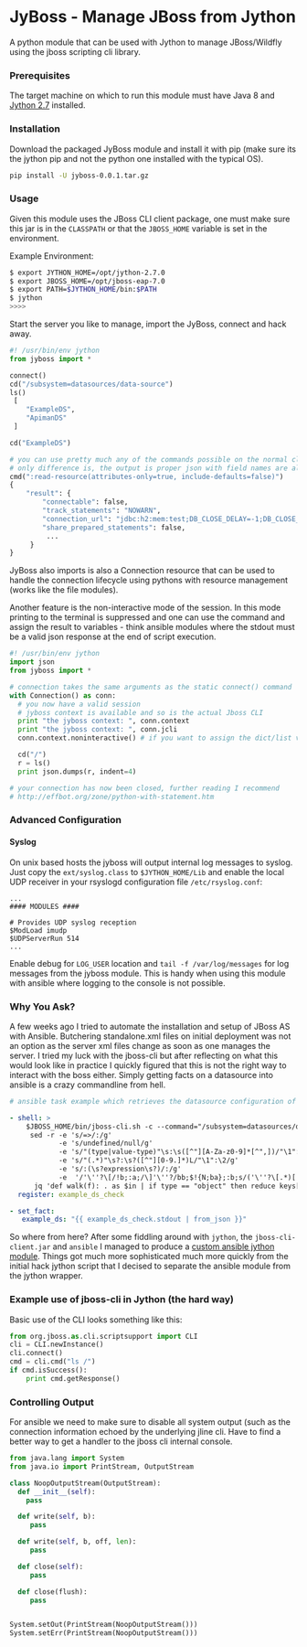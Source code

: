 # JyBoss - Manage JBoss from Jython

A python module that can be used with Jython to manage JBoss/Wildfly using the jboss scripting cli library.    

### Prerequisites

The target machine on which to run this module must have Java 8 and [Jython 2.7](http://www.jython.org/downloads.html) installed.

### Installation

Download the packaged JyBoss module and install it with pip (make sure its the jython pip and not the python one installed with the typical OS).

```sh
pip install -U jyboss-0.0.1.tar.gz
```

### Usage

Given this module uses the JBoss CLI client package, one must make sure this jar is in the `CLASSPATH` or that the `JBOSS_HOME` variable is set in the environment.

Example Environment:

```sh
$ export JYTHON_HOME=/opt/jython-2.7.0
$ export JBOSS_HOME=/opt/jboss-eap-7.0
$ export PATH=$JYTHON_HOME/bin:$PATH
$ jython
>>>>
```

Start the server you like to manage, import the JyBoss, connect and hack away.


```py
#! /usr/bin/env jython
from jyboss import *

connect()
cd("/subsystem=datasources/data-source")
ls()
 [
    "ExampleDS",
    "ApimanDS"
 ]

cd("ExampleDS")

# you can use pretty much any of the commands possible on the normal cli
# only difference is, the output is proper json with field names are also valid in YAML 
cmd(":read-resource(attributes-only=true, include-defaults=false)")
{
    "result": {
        "connectable": false,
        "track_statements": "NOWARN",
        "connection_url": "jdbc:h2:mem:test;DB_CLOSE_DELAY=-1;DB_CLOSE_ON_EXIT=FALSE",
        "share_prepared_statements": false,
         ...
     }
}

```

JyBoss also imports is also a Connection resource that can be used to handle the connection lifecycle using pythons with resource management (works like the file modules).

Another feature is the non-interactive mode of the session. In this mode printing to the terminal is suppressed and one can use the command and assign the result to variables - think ansible modules where the stdout must be a valid json response at the end of script execution. 

```py
#! /usr/bin/env jython
import json
from jyboss import *

# connection takes the same arguments as the static connect() command 
with Connection() as conn:  
  # you now have a valid session
  # jyboss context is available and so is the actual Jboss CLI
  print "the jyboss context: ", conn.context
  print "the jyboss context: ", conn.jcli
  conn.context.noninteractive() # if you want to assign the dict/list values of the commands to variables

  cd("/")
  r = ls()
  print json.dumps(r, indent=4)

# your connection has now been closed, further reading I recommend
# http://effbot.org/zone/python-with-statement.htm
```
### Advanced Configuration

#### Syslog

On unix based hosts the jyboss will output internal log messages to syslog. Just copy the `ext/syslog.class` to `$JYTHON_HOME/Lib` and enable the local UDP receiver in your rsyslogd configuration file `/etc/rsyslog.conf`:

```properties
...
#### MODULES ####

# Provides UDP syslog reception
$ModLoad imudp
$UDPServerRun 514
...
```

Enable debug for `LOG_USER` location and `tail -f /var/log/messages` for log messages from the jyboss module. This is handy when using this module with ansible where logging to the console is not possible.


### Why You Ask?

A few weeks ago I tried to automate the installation and setup of JBoss AS with Ansible. Butchering standalone.xml files on initial deployment was not an option as the server xml files change as soon as one manages the server. I tried my luck with the jboss-cli but after reflecting on what this would look like in practice I quickly figured that this is not the right way to interact with the boss either. Simply getting facts on a datasource into ansible is a crazy commandline from hell.  

```yaml
# ansible task example which retrieves the datasource configuration of ExampleDS and makes the details available as facts.

- shell: >
    $JBOSS_HOME/bin/jboss-cli.sh -c --command="/subsystem=datasources/data-source=ExampleDS:read-resource(include-defaults=false, include-runtime=true, recursive=true)" | \
     sed -r -e 's/=>/:/g'
            -e 's/undefined/null/g'
            -e 's/"(type|value-type)"\s:\s([^"][A-Za-z0-9]*[^",])/"\1":"\2"/g'
            -e 's/"(.*)"\s?:\s?([^"][0-9.]*)L/"\1":\2/g'
            -e 's/:(\s?expression\s?)/:/g'
            -e  '/'\''?\[/!b;:a;/\]'\''?/bb;$!{N;ba};:b;s/('\''?\[.*)[ \t\n]+(.*\]'\''?)/\1\2/;tb' |
      jq 'def walk(f): . as $in | if type == "object" then reduce keys[] as $key ( {}; . + { ($key):  ($in[$key] | walk(f)) } ) | f elif type == "array" then map( walk(f) ) | f else f end; walk( if type == "object" then with_entries( .key |= sub( "-+"; "_") ) else . end )'
  register: example_ds_check

- set_fact:
   example_ds: "{{ example_ds_check.stdout | from_json }}"
```

So where from here? After some fiddling around with `jython`, the `jboss-cli-client.jar` and `ansible` I managed to produce a [custom ansible jython module](https://github.com/bertramn/ansible-custom-jython-module). Things got much more sophisticated much more quickly from the initial hack jython script that I decised to separate the ansible module from the jython wrapper.




### Example use of jboss-cli in Jython (the hard way)

Basic use of the CLI looks something like this:

```py
from org.jboss.as.cli.scriptsupport import CLI
cli = CLI.newInstance()
cli.connect()
cmd = cli.cmd("ls /")
if cmd.isSuccess():
    print cmd.getResponse()

```

### Controlling Output

For ansible we need to make sure to disable all system output (such as the connection information echoed by the underlying jline cli. Have to find a better way to get a handler to the jboss cli internal console.

```py
from java.lang import System
from java.io import PrintStream, OutputStream

class NoopOutputStream(OutputStream):
  def __init__(self):
    pass

  def write(self, b):
     pass

  def write(self, b, off, len):
     pass

  def close(self):
     pass

  def close(flush):
     pass


System.setOut(PrintStream(NoopOutputStream()))
System.setErr(PrintStream(NoopOutputStream()))

```